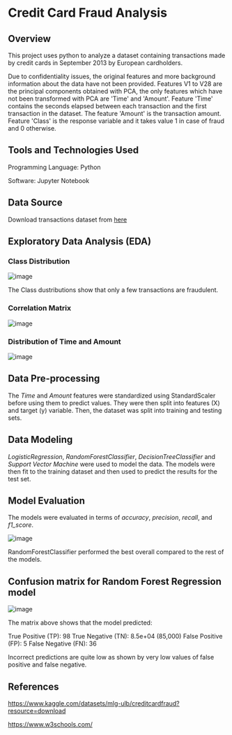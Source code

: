# Credit Card Fraud Analysis

## Overview

This project uses python to analyze a dataset containing transactions made by credit cards in September 2013 by European cardholders.

Due to confidentiality issues,  the original features and more background information about the data have not been provided. Features V1 to V28 are the principal components obtained with PCA, the only features which have not been transformed with PCA are 'Time' and 'Amount'. Feature 'Time' contains the seconds elapsed between each transaction and the first transaction in the dataset. The feature 'Amount' is the transaction amount. Feature 'Class' is the response variable and it takes value 1 in case of fraud and 0 otherwise.


## Tools and Technologies Used

Programming Language: Python

Software: Jupyter Notebook


## Data Source

Download transactions dataset from [here](https://www.kaggle.com/datasets/mlg-ulb/creditcardfraud?resource=download)


## Exploratory Data Analysis (EDA)


### Class Distribution

![image](https://github.com/sumaiyamahmud/credit_card_fraud_analysis/assets/113713705/f476c661-e047-45eb-befa-1e0b2727242b)

The Class dustributions show that only a few transactions are fraudulent.


### Correlation Matrix

![image](https://github.com/sumaiyamahmud/credit_card_fraud_analysis/assets/113713705/645eb005-9b78-4478-bec0-5de395350778)


### Distribution of Time and Amount

![image](https://github.com/sumaiyamahmud/credit_card_fraud_analysis/assets/113713705/c26ba13a-807b-43a5-a62a-2660f2e1e63f)


## Data Pre-processing

The *Time* and *Amount* features were standardized using StandardScaler before using them to predict values. They were then split into features (X) and target (y) variable. Then, the dataset was split into training and testing sets.


## Data Modeling

*LogisticRegression*, *RandomForestClassifier*, *DecisionTreeClassifier* and *Support Vector Machine* were used to model the data. The models were then fit to the training dataset and then used to predict the results for the test set.


## Model Evaluation

The models were evaluated in terms of *accuracy*, *precision*, *recall*, and *f1_score*. 


![image](https://github.com/sumaiyamahmud/credit_card_fraud_analysis/assets/113713705/c5fb0788-2137-4c82-a71e-ec90eb944c20)


RandomForestClassifier performed the best overall compared to the rest of the models.

## Confusion matrix for Random Forest Regression model

![image](https://github.com/sumaiyamahmud/credit_card_fraud_analysis/assets/113713705/2861f6d3-0627-49b6-9101-c3eb097c881d)

The matrix above shows that the model predicted:

True Positive (TP): 98
True Negative (TN): 8.5e+04 (85,000)
False Positive (FP): 5
False Negative (FN): 36

Incorrect predictions are quite low as shown by very low values of false positive and false negative.


## References

https://www.kaggle.com/datasets/mlg-ulb/creditcardfraud?resource=download 

https://www.w3schools.com/ 
